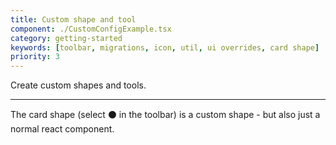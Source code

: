```yaml
---
title: Custom shape and tool
component: ./CustomConfigExample.tsx
category: getting-started
keywords: [toolbar, migrations, icon, util, ui overrides, card shape]
priority: 3
---
```


Create custom shapes and tools.

---

The card shape (select ⚫️ in the toolbar) is a custom shape - but also just a normal react component.
